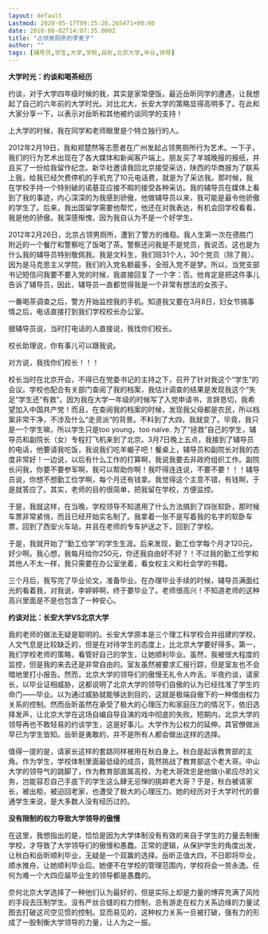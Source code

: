 ```yaml
---
layout: default
Lastmod: 2020-05-17T09:25:26.265471+00:00
date: 2018-06-02T14:07:35.000Z
title: "占领男厕所的李麦子"
author: ""
tags: [辅导员,学生,大学,学校,岳昕,北京大学,毕业,领导]
---
```


**大学时光：约谈和喝茶经历**

约谈，对于大学四年级时候的我，其实是家常便饭。最近岳昕同学的遭遇，让我想起了自己的六年前的大学时光。对比北大，长安大学的策略显得高明多了。在此和大家分享一下，以表示对岳昕和其他被约谈同学的支持！

上大学的时候，我在同学和老师眼里是个特立独行的人。

2012年2月19日，我和郑楚然等志愿者在广州发起占领男厕所行为艺术。一下子，我们的行为艺术出现在了各大媒体和新闻客户端上。朋友买了羊城晚报的报纸，并且买了一份给我留作纪念。新华社邀请我回北京接受采访，陕西的华商报为了联系上我，给我已经欠费停机的手机充了10元电话费，就是为了采访我。那时候，我在学校手持一个特别破的诺基亚应接不暇的接受各种采访。我的辅导员在媒体上看到了我的事迹，内心深深的为我感到骄傲，他做辅导员以来，我可能是最令他骄傲的学生了。后来，我出国留学需要他帮忙，他还在对我表达，有机会回学校看看，我是他的骄傲。我深感惭愧，因为我自认为不是一个好学生。

2012年2月26日，北京占领男厕所，遭到了警方的维稳。我人生第一次在德胜门附近的一个餐厅和警察吃了饭喝了茶。警察还问我是不是党员，我说否。这也是为什么我的辅导员特别敬佩我。我是文科生，我们班31个人，30个党员（除了我）。因为是马克思主义学院，我们的入党名额最多，全班入党不是梦。所以，当党支部书记短信问我要不要入党的时候，我直接回复了一个字：否。他肯定是把这件事儿告诉了辅导员，因此，辅导员一直都觉得我是一个非常有想法的女孩子。

一番喝茶调查之后，警方开始监控我的手机。知道我又要在3月8日，妇女节搞事情之后，电话直接打到我们学校校长办公室。

据辅导员说，当时打电话的人直接说，我找你们校长。

校长助理说，你有事儿可以跟我说。

对方说，我找你们校长！！！

校长当时在北京开会，不得已在党委书记的主持之下，召开了针对我这个“学生”的会议。学校也配合有关部门查阅了我的档案，我估计调查的结果是发现我这个“失足“学生还“有救”。因为我在大学一年级的时候写了入党申请书，言辞恳切，我希望加入中国共产党！而且，在查阅我的档案的时候，发现我父母都是农民，所以档案非常干净，不涉及什么“走资派“的背景。不料到了大四，我就变了。毕竟，我只是一个学生嘛，所以学生只是too young，too naïve. 为了“拯救”自己的学生，辅导员和副院长（女）专程打飞机来到了北京。3月7日晚上五点，我接到了辅导员的电话，他要请我吃饭，我说我们吃羊蝎子吧！餐桌上，辅导员和副院长对我的态度非常好！一边说，以后有什么工作的打算啊，我说我要去非政府组织工作。副院长问我，你要不要参军啊，我可以帮助你啊！我吓得连连说，不要不要！！！辅导员说，你想不想勤工俭学啊，每个月还有钱拿。我觉得这个主意不错，有钱啊，于是就答应了。其实，老师的目的很简单，把我留在学校，方便监控。

于是，我就这样，在当晚，学校领导不知道用了什么方法搞到了四张软卧，那时候车票非常紧俏，而且已经开始实名制了。我拿着一张不是写着我的名字的软卧车票，回到了西安火车站，并且在老师的专车护送之下，回到了学校。

于是，我就开始了“勤工俭学”的学生生涯。后来发现，勤工俭学每个月才120元，好少啊。我心想，我每月给你250元，你还我自由好不好？！不过我的勤工俭学和其他人不太一样，我只需要在办公室坐着，看女权主义和社会学的书籍。

三个月后，我写完了毕业论文，准备毕业。在办理毕业手续的时候，辅导员满面红光的看着我，对我说，李婷婷啊，终于要毕业了。老师很高兴！不知道老师的这种高兴里面是不是也包含了一种安心。

**约谈对比：长安大学VS北京大学**

我的老师的做法无疑是聪明的。长安大学原本是三个理工科学校合并组建的学校，人文气息是比较缺乏的，但是在对待学生的态度上，比北京大学要好得多。第一，我们学校老师的策略，看管好自己的学生，让她顺利毕业。虽然，我被很大程度的监控，但是我的来去还是非常自由的。室友虽然被要求汇报行踪，但是室友也不会暗地里打小报告。然而，北京大学的领导们的傲慢无礼令人咋舌。半夜约谈，请家长，以毕业证相威胁，这都说明了北京大学的领导们自傲的认为已经找准了学生的命门——毕业。以为通过威胁就能够达到目的，这就是极端自傲下的一种借由权力关系的控制。然而岳昕虽然在承受了极大的心理压力和家庭压力的情况下，依旧选择发声，让北京大学在这场自编自导自演的戏中彻底的失败。短期内，北京大学的领导再也不敢轻易的约谈学生，这是好事儿。大学作为公权力的延伸，其官僚做派早已为学生皆知。岳昕是勇敢的，并不是所有人都会做出这样的选择。

值得一提的是，请家长这样的套路同样被用在秋白身上。秋白是起诉教育部的主角。作为学生，学校体制里面最低级的成员，竟然挑战了教育部这个老大哥。中山大学的领导气的跳脚了，作为教育部直属高校，为老大哥效忠是他做小弟应尽的义务，岂能容忍自己手底下的学生这么肆无忌惮的挑衅老大哥？于是，秋白被请家长，被出柜，被迫回老家，也遭受了极大的心理压力。她的经历对于大学时代的普通学生来说，是大多数人没有经历过的。

**没有限制的权力导致大学领导的傲慢**

在这里，我想指出的是，恰恰是因为大学体制没有有效的来自于学生的力量去制衡学校，才导致了大学领导们的傲慢和愚蠢。正常的逻辑，从保护学生的角度出发，让秋白和岳昕顺利毕业，无疑是一个双赢的选择。岳昕正值大四，不日即将毕业，顺水推舟，让她顺利毕业后。她便不在学校的管理范围内，学校将会一劳永逸。任何为难一个大四应届毕业生的领导都是愚蠢的。

奈何北京大学选择了一种他们认为最好的，但是实际上却是力量的博弈充满了风险的手段去压制学生。没有严丝合缝的权力控制，总有游走在权力关系边缘的力量试图去打破这司空见惯的控制。显而易见的，这种权力关系一旦被打破，强有力的形成了一股制衡大学领导的力量，让人为之一振。

